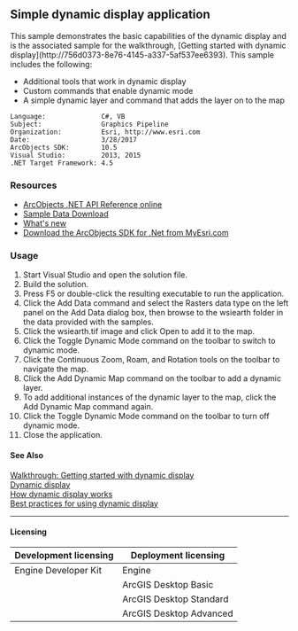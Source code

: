 ## Simple dynamic display application

  <div xmlns="http://www.w3.org/1999/xhtml" xmlns:my="http://schemas.microsoft.com/office/infopath/2003/myXSD/2006-02-10T23:25:53">This sample demonstrates the basic capabilities of the dynamic display and is the associated sample for the walkthrough, [Getting started with dynamic display](http://756d0373-8e76-4145-a337-5af537ee6393). This sample includes the following: </div>

*   Additional tools that work in dynamic display
*   Custom commands that enable dynamic mode
*   A simple dynamic layer and command that adds the layer on to the map   


<!-- TODO: Fill this section below with metadata about this sample-->
```
Language:              C#, VB
Subject:               Graphics Pipeline
Organization:          Esri, http://www.esri.com
Date:                  3/28/2017
ArcObjects SDK:        10.5
Visual Studio:         2013, 2015
.NET Target Framework: 4.5
```

### Resources

* [ArcObjects .NET API Reference online](http://desktop.arcgis.com/en/arcobjects/latest/net/webframe.htm)  
* [Sample Data Download](../../releases)  
* [What's new](http://desktop.arcgis.com/en/arcobjects/latest/net/webframe.htm#05247c04-bfd9-4e36-ae09-bc6e833c3b14.htm)  
* [Download the ArcObjects SDK for .Net from MyEsri.com](https://my.esri.com/)  

### Usage
1. Start Visual Studio and open the solution file.   
1. Build the solution.   
1. Press F5 or double-click the resulting executable to run the application.   
1. Click the Add Data command and select the Rasters data type on the left panel on the Add Data dialog box, then browse to the wsiearth folder in the data provided with the samples.  
1. Click the wsiearth.tif image and click Open to add it to the map.  
1. Click the Toggle Dynamic Mode command on the toolbar to switch to dynamic mode.  
1. Click the Continuous Zoom, Roam, and Rotation tools on the toolbar to navigate the map.  
1. Click the Add Dynamic Map command on the toolbar to add a dynamic layer.  
1. To add additional instances of the dynamic layer to the map, click the Add Dynamic Map command again.  
1. Click the Toggle Dynamic Mode command on the toolbar to turn off dynamic mode.  
1. Close the application.  







#### See Also  
[Walkthrough: Getting started with dynamic display](http://desktop.arcgis.com/search/?q=Walkthrough%3A%20Getting%20started%20with%20dynamic%20display&p=0&language=en&product=arcobjects-sdk-dotnet&version=&n=15&collection=help)  
[Dynamic display](http://desktop.arcgis.com/search/?q=Dynamic%20display&p=0&language=en&product=arcobjects-sdk-dotnet&version=&n=15&collection=help)  
[How dynamic display works](http://desktop.arcgis.com/search/?q=How%20dynamic%20display%20works&p=0&language=en&product=arcobjects-sdk-dotnet&version=&n=15&collection=help)  
[Best practices for using dynamic display](http://desktop.arcgis.com/search/?q=Best%20practices%20for%20using%20dynamic%20display&p=0&language=en&product=arcobjects-sdk-dotnet&version=&n=15&collection=help)  


---------------------------------

#### Licensing  
| Development licensing | Deployment licensing | 
| ------------- | ------------- | 
| Engine Developer Kit | Engine |  
|  | ArcGIS Desktop Basic |  
|  | ArcGIS Desktop Standard |  
|  | ArcGIS Desktop Advanced |  


